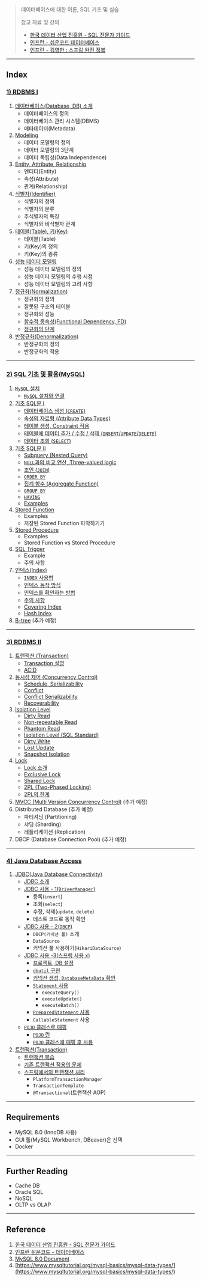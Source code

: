 > 데이터베이스에 대한 이론, SQL 기초 및 실습
>
> 참고 자료 및 강의
>
> * [한국 데이터 산업 진흥원 - SQL 전문가 가이드](https://dataonair.or.kr/db-tech-reference/d-guide/sql/) 
> * [인프런 - 쉬운코드 데이터베이스](https://www.inflearn.com/course/%EB%B0%B1%EC%97%94%EB%93%9C-%EB%8D%B0%EC%9D%B4%ED%84%B0%EB%B2%A0%EC%9D%B4%EC%8A%A4-%EA%B0%9C%EB%A1%A0/dashboard)
> * [인프런 - 김영한 : 스프링 완전 정복](https://www.inflearn.com/roadmaps/373)

---

## Index

### [1) RDBMS I]((001)%20Relational%20Database)

1. [데이터베이스(Database, DB) 소개]((001)%20Relational%20Database#1-%EB%8D%B0%EC%9D%B4%ED%84%B0%EB%B2%A0%EC%9D%B4%EC%8A%A4database-%EC%86%8C%EA%B0%9C)
   * 데이터베이스의 정의
   * 데이터베이스 관리 시스템(DBMS)
   * 메타데이터(Metadata)
2. [Modeling]((001)%20Relational%20Database#2-modeling)
   * 데이터 모델링의 정의
   * 데이터 모델링의 3단계
   * 데이터 독립성(Data Independence)
3. [Entity, Attribute, Relationship]((001)%20Relational%20Database#3-entity-attribute-relationship)
   * 엔티티(Entity)
   * 속성(Attribute)
   * 관계(Relationship)
4. [식별자(Identifier)]((001)%20Relational%20Database#4-%EC%8B%9D%EB%B3%84%EC%9E%90identifier)
   * 식별자의 정의
   * 식별자의 분류
   * 주식별자의 특징
   * 식별자와 비식별자 관계
5. [테이블(Table), 키(Key)]((001)%20Relational%20Database#5-%ED%85%8C%EC%9D%B4%EB%B8%94table-%ED%82%A4key)
   * 테이블(Table)
   * 키(Key)의 정의
   * 키(Key)의 종류
6. [성능 데이터 모델링]((001)%20Relational%20Database#6-%EC%84%B1%EB%8A%A5-%EB%8D%B0%EC%9D%B4%ED%84%B0-%EB%AA%A8%EB%8D%B8%EB%A7%81)
   * 성능 데이터 모델링의 정의
   * 성능 데이터 모델링의 수행 시점
   * 성능 데이터 모델링의 고려 사항
7. [정규화(Normalization)]((001)%20Relational%20Database#7-%EC%A0%95%EA%B7%9C%ED%99%94normalization)
   * 정규화의 정의
   * 잘못된 구조의 테이블
   * 정규화와 성능
   * [함수적 종속성(Functional Dependency, FD)](https://github.com/seungki1011/Data-Engineering/tree/main/database/(001)%20Relational%20Database#74-%ED%95%A8%EC%88%98%EC%A0%81-%EC%A2%85%EC%86%8D%EC%84%B1functional-dependency-fd)
   * [정규화의 단계](https://github.com/seungki1011/Data-Engineering/tree/main/database/(001)%20Relational%20Database#75-%EC%A0%95%EA%B7%9C%ED%99%94%EC%9D%98-%EB%8B%A8%EA%B3%84)
8. [반정규화(Denormalization)]((001)%20Relational%20Database#8-%EB%B0%98%EC%A0%95%EA%B7%9C%ED%99%94denormalization)
   * 반정규화의 정의
   * 반정규화의 적용

---

### [2) SQL 기초 및 활용(MySQL)]((002)%20Using%20SQL)

1. [```MySQL``` 설치]((002)%20Using%20SQL#1-mysql-%EC%84%A4%EC%B9%98)
   * [```MySQL``` 설치와 연결]((002)%20Using%20SQL#11-mysql-%EC%84%A4%EC%B9%98%EC%99%80-%EC%97%B0%EA%B2%B0)
1. [기초 SQL문 I]((002)%20Using%20SQL#2-%EA%B8%B0%EC%B4%88-sql%EB%AC%B8-i)
   * [데이터베이스 생성 (```CREATE```)]((002)%20Using%20SQL#21-%EB%8D%B0%EC%9D%B4%ED%84%B0%EB%B2%A0%EC%9D%B4%EC%8A%A4-%EC%83%9D%EC%84%B1)
   * [속성의 자료형 (Attribute Data Types)]((002)%20Using%20SQL#22-attribute-data-types)
   * [테이블 생성, Constraint 적용]((002)%20Using%20SQL#23-%ED%85%8C%EC%9D%B4%EB%B8%94-%EC%83%9D%EC%84%B1-constraint-%EC%A0%81%EC%9A%A9)
   * [테이블에 데이터 추가 / 수정 / 삭제 (```INSERT```/```UPDATE```/```DELETE```)]((002)%20Using%20SQL#24-%ED%85%8C%EC%9D%B4%EB%B8%94%EC%97%90-%EB%8D%B0%EC%9D%B4%ED%84%B0-%EC%B6%94%EA%B0%80--%EC%88%98%EC%A0%95--%EC%82%AD%EC%A0%9C)
   * [데이터 조회 (```SELECT```)]((002)%20Using%20SQL#25-%EB%8D%B0%EC%9D%B4%ED%84%B0-%EC%A1%B0%ED%9A%8C-select)
1. [기초 SQL문 II]((002)%20Using%20SQL#3-%EA%B8%B0%EC%B4%88-sql%EB%AC%B8-ii)
   * [Subquery (Nested Query)]((002)%20Using%20SQL#31-subquery-nested-query)
   * [```NULL```과의 비교 연산, Three-valued logic]((002)%20Using%20SQL#32-null%EA%B3%BC%EC%9D%98-%EB%B9%84%EA%B5%90-%EC%97%B0%EC%82%B0-three-valued-logic)
   * [조인 (```JOIN```)]((002)%20Using%20SQL#33-%EC%A1%B0%EC%9D%B8-join)
   * [```ORDER BY```]((002)%20Using%20SQL#34-order-by)
   * [집계 함수 (Aggregate Function)]((002)%20Using%20SQL#35-aggregate-function)
   * [```GROUP BY```]((002)%20Using%20SQL#36-group-by)
   * [```HAVING```]((002)%20Using%20SQL#37-having)
   * [Examples]((002)%20Using%20SQL#38-%EC%A1%B0%ED%9A%8C-%EC%A7%91%EA%B3%84-%EC%98%88%EC%8B%9C)
1. [Stored Function]((002)%20Using%20SQL#4-stored-function)
   * Examples
   * 저장된 Stored Function 파악하기기 
1. [Stored Procedure]((002)%20Using%20SQL#5-stored-procedure)
   * Examples
   * Stored Function vs Stored Procedure
1. [SQL Trigger]((002)%20Using%20SQL#6-sql-trigger)
   * Example
   * 주의 사항
1. [인덱스(Index)]((002)%20Using%20SQL#7-%EC%9D%B8%EB%8D%B1%EC%8A%A4index)
   * [```INDEX``` 사용법]((002)%20Using%20SQL#71-index-%EC%82%AC%EC%9A%A9%EB%B2%95)
   * [인덱스 동작 방식]((002)%20Using%20SQL#72-%EC%9D%B8%EB%8D%B1%EC%8A%A4-%EB%8F%99%EC%9E%91-%EB%B0%A9%EC%8B%9D)
   * [인덱스를 확인하는 방법]((002)%20Using%20SQL#73-index%EB%A5%BC-%ED%99%95%EC%9D%B8%ED%95%98%EB%8A%94-%EB%B0%A9%EB%B2%95)
   * [주의 사항]((002)%20Using%20SQL#74-%EC%A3%BC%EC%9D%98-%EC%82%AC%ED%95%AD)
   * [Covering Index]((002)%20Using%20SQL#75-covering-index)
   * [Hash Index]((002)%20Using%20SQL#76-hash-index)
1. [B-tree]((002)%20Using%20SQL#8-b-tree) (추가 예정)

---

### [3) RDBMS II]((003)%20Relational%20Database%202)

1. [트랜잭션 (Transaction)]((003)%20Relational%20Database%202#1-transaction)
   * [Transaction 설명]((003)%20Relational%20Database%202#11-transaction-%EC%84%A4%EB%AA%85)
   * [ACID]((003)%20Relational%20Database%202#12-acid)
2. [동시성 제어 (Concurrency Control)]((003)%20Relational%20Database%202#2-concurrency-control)
   * [Schedule, Serializability]((003)%20Relational%20Database%202#21-schedule-serializability)
   * [Conflict]((003)%20Relational%20Database%202#22-conflict)
   * [Conflict Serializability]((003)%20Relational%20Database%202#23-conflict-serializability-protocol)
   * [Recoverability]((003)%20Relational%20Database%202#24-recoverability)
3. [Isolation Level]((003)%20Relational%20Database%202#3-isolation-level)
   * [Dirty Read]((003)%20Relational%20Database%202#31-dirty-read)
   * [Non-repeatable Read]((003)%20Relational%20Database%202#32-non-repeatable-read)
   * [Phantom Read]((003)%20Relational%20Database%202#33-phantom-read)
   * [Isolation Level (SQL Standard)]((003)%20Relational%20Database%202#34-isolation-level-sql-standard)
   * [Dirty Write]((003)%20Relational%20Database%202#35-dirty-write)
   * [Lost Update]((003)%20Relational%20Database%202#36-lost-update)
   * [Snapshot Isolation]((003)%20Relational%20Database%202#37-snapshot-isolation)
4. [Lock]((003)%20Relational%20Database%202#4-lock)
   * [Lock 소개]((003)%20Relational%20Database%202#41-lock-%EC%86%8C%EA%B0%9C)
   * [Exclusive Lock]((003)%20Relational%20Database%202#42-exclusive-lock-%EB%B0%B0%ED%83%80%EC%A0%81-lock)
   * [Shared Lock]((003)%20Relational%20Database%202#43-shared-lock-%EA%B3%B5%EC%9C%A0-lock)
   * [2PL (Two-Phased Locking)]((003)%20Relational%20Database%202#43-2pl-2-phase-locking)
   * [2PL의 한계]((003)%20Relational%20Database%202#48-2pl%EC%9D%98-%ED%95%9C%EA%B3%84)
5. [MVCC (Multi Version Concurrency Control)]((003)%20Relational%20Database%202#5-mvccmulti-version-concurrency-control) (추가 예정)
6. Distributed Database (추가 예정)
   * 파티셔닝 (Partitioning)
   * 샤딩 (Sharding)
   * 레플리케이션 (Replication)
7. DBCP (Database Connection Pool) (추가 예정)

---

### [4) Java Database Access](https://github.com/seungki1011/Data-Engineering/tree/main/database/(004)Java_DB%20_Access)

1. [JDBC(Java Database Connectivity)]((004)Java_DB%20_Access#1-jdbcjava-database-connectivity)
   * [JDBC 소개]((004)Java_DB%20_Access#11-jdbc-%EC%86%8C%EA%B0%9C)
   * [JDBC 사용 - 1(`DriverManager`)]((004)Java_DB%20_Access#12-jdbc-%EC%82%AC%EC%9A%A9---1drivermanager)
     * 등록(`insert`)
     * 조회(`select`)
     * 수정, 삭제(`update`, `delete`)
     * 테스트 코드로 동작 확인
   * [JDBC 사용 - 2(`DBCP`)]((004)Java_DB%20_Access#13-jdbc-%EC%82%AC%EC%9A%A9---2dbcp)
     * `DBCP(커넥션 풀)` 소개
     * `DataSource`
     * 커넥션 풀 사용하기(`HikariDataSource`)
   * [JDBC 사용 -3(스프링 사용 x)]((004)Java_DB%20_Access#14-jdbc-%EC%82%AC%EC%9A%A9---3%EC%8A%A4%ED%94%84%EB%A7%81-%EC%82%AC%EC%9A%A9-x)
     * [프로젝트, DB 설정]((004)Java_DB%20_Access#141-%ED%94%84%EB%A1%9C%EC%A0%9D%ED%8A%B8-db-%EC%85%8B%ED%8C%85)
     * [`dbutil` 구현]((004)Java_DB%20_Access#142-dbutil-%EA%B5%AC%ED%98%84)
     * [커넥션 생성, `DatabaseMetaData` 확인]((004)Java_DB%20_Access#143-%EC%BB%A4%EB%84%A5%EC%85%98-%EC%83%9D%EC%84%B1-databasemetadata-%ED%99%95%EC%9D%B8)
     * [`Statement` 사용]((004)Java_DB%20_Access#144-statement-%EC%82%AC%EC%9A%A9)
       * `executeQuery()`
       * `executeUpdate()`
       * `executeBatch()`
     * [`PreparedStatement` 사용]((004)Java_DB%20_Access#145-preparedstatement-%EC%82%AC%EC%9A%A9)
     * `CallableStatement` 사용
   * [`POJO` 클래스로 매핑]((004)Java_DB%20_Access#15-pojo-%ED%81%B4%EB%9E%98%EC%8A%A4-%EC%82%AC%EC%9A%A9)
     * [`POJO` 란]((004)Java_DB%20_Access#151-pojo%EB%9E%80)
     * [`POJO` 클래스에 매핑 후 사용]((004)Java_DB%20_Access#152-pojo-%ED%81%B4%EB%9E%98%EC%8A%A4%EC%97%90-%EB%A7%A4%ED%95%91-%ED%9B%84-%EC%82%AC%EC%9A%A9)
2. [트랜잭션(Transaction)]((004)Java_DB%20_Access#2-%ED%8A%B8%EB%9E%9C%EC%9E%AD%EC%85%98transaction)
   * [트랜잭션 복습]((004)Java_DB%20_Access#21-%ED%8A%B8%EB%9E%9C%EC%9E%AD%EC%85%98-%EB%B3%B5%EC%8A%B5)
   * [기존 트랜잭션 적용의 문제]((004)Java_DB%20_Access#22-%EA%B8%B0%EC%A1%B4-%ED%8A%B8%EB%9E%9C%EC%9E%AD%EC%85%98-%EC%A0%81%EC%9A%A9%EC%9D%98-%EB%AC%B8%EC%A0%9C)
   * [스프링에서의 트랜잭션 처리]((004)Java_DB%20_Access#23-%EC%8A%A4%ED%94%84%EB%A7%81%EC%97%90%EC%84%9C%EC%9D%98-%ED%8A%B8%EB%9E%9C%EC%9E%AD%EC%85%98-%EC%B2%98%EB%A6%AC)
     * `PlatformTransactionManager`
     * `TransactionTemplate`
     * `@Transactional`(트랜잭션 AOP)

---

## Requirements

* MySQL 8.0 (InnoDB 사용)
* GUI 툴(MySQL Workbench, DBeaver)은 선택
* Docker

---

## Further Reading

* Cache DB
* Oracle SQL
* NoSQL 
* OLTP vs OLAP



---

## Reference

1. [한국 데이터 산업 진흥원 - SQL 전문가 가이드](https://dataonair.or.kr/db-tech-reference/d-guide/sql/)
2. [인프런 쉬운코드 - 데이터베이스](https://www.inflearn.com/course/%EB%B0%B1%EC%97%94%EB%93%9C-%EB%8D%B0%EC%9D%B4%ED%84%B0%EB%B2%A0%EC%9D%B4%EC%8A%A4-%EA%B0%9C%EB%A1%A0/dashboard)
3. [MySQL 8.0 Document](https://dev.mysql.com/doc/mysql-installation-excerpt/8.0/en/macos-installation.html)
4. [https://www.mysqltutorial.org/mysql-basics/mysql-data-types/](https://www.mysqltutorial.org/mysql-basics/mysql-data-types/)

